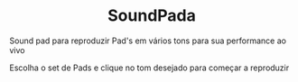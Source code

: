 <h1 align="center"> SoundPada </h1>

<p>Sound pad para reproduzir Pad's em vários tons para sua performance ao vivo</p>
<p>Escolha o set de Pads e clique no tom desejado para começar a reproduzir</p>
